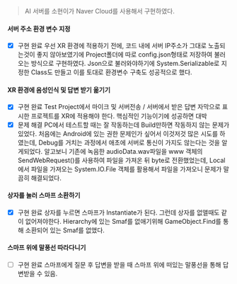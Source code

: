 > AI 서버를 소현이가 Naver Cloud를 사용해서 구현하였다.

#### 서버 주소 환경 변수 지정
- [x] 구현 완료
우선 XR 환경에 적용하기 전에, 코드 내에 서버 IP주소가 그대로 노출되는것이 좋지 않아보였기에 Project폴더에 따로 config.json형태로 저장하여 불러오는 방식으로 구현하였다.
Json으로 불러와야하기에 System.Serializable로 지정한 Class도 만들고 이를 토대로 환경변수 구축도 성공적으로 했다.
#### XR 환경에 음성인식 및 답변 받기 옮기기
- [x] 구현 완료
Test Project에서 마이크 및 서버전송 / 서버에서 받은 답변 자막으로 표시한 프로젝트를 XR에 적용해야 한다. 핵심적인 기능이기에 성공하면 대박
- [x] 문제 해결
PC에서 테스트할 때는 잘 작동하는데 Build만하면 작동하지 않는 문제가 있었다. 처음에는 Android에 있는 권한 문제인가 싶어서 이것저것 많은 시도를 하였는데, Debug를 거치는 과정에서 애초에 서버로 통신이 가지도 않는다는 것을 알게되었다.
알고보니 기존에 녹음한 audioData.wav파일을 www 객체의 SendWebRequest()를 사용하여 파일을 가져온 뒤 byte로 전환했었는데, Local에서 파일을 가져오는 System.IO.File 객체를 활용해서 파일을 가져오니 문제가 말끔히 해결되었다.
#### 상자를 눌러 스마프 소환하기
- [x] 구현 완료
상자를 누르면 스마프가 Instantiate가 된다. 그런데 상자를 없앨때도 같이 없어져야한다. Hierarchy에 있는 Smaf를 없애기위해 GameObject.Find를 통해 소환되어 있는 Smaf를 없앴다.
#### 스마프 위에 말풍선 따라다니기
- [ ] 구현 완료
스마프에게 질문 후 답변을 받을 때 스마프 위에 떠있는 말풍선을 통해 답변받을 수 있음.